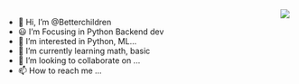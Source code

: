 <img align="right" src="https://github-readme-stats.vercel.app/api?username=Betterchildren&show_icons=true&icon_color=CE1D2D&text_color=718096&bg_color=ffffff&hide_title=true" />

- 👋 Hi, I’m @Betterchildren
- 😃 I’m Focusing in Python Backend dev
- 👀 I’m interested in Python, ML...
- 🌱 I’m currently learning math, basic
- 💞️ I’m looking to collaborate on ...
- 📫 How to reach me ...

<!---
Betterchildren/Betterchildren is a ✨ special ✨ repository because its `README.md` (this file) appears on your GitHub profile.
You can click the Preview link to take a look at your changes.
--->
